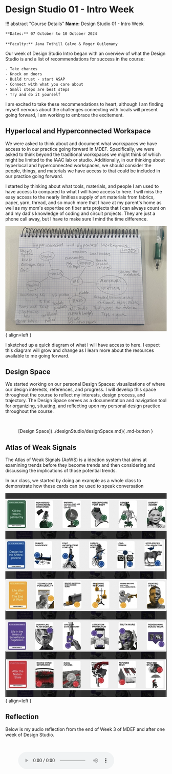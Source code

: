 # Design Studio 01 - Intro Week 

!!! abstract "Course Details"
    **Name:** Design Studio 01 - Intro Week 

    **Dates:** 07 October to 10 October 2024 

    **Faculty:** Jana Tothill Calvo & Roger Guilemany

Our week of Design Studio Intro began with an overview of what the Design Studio is and a list of recommendations for success in the course: 

    - Take chances
    - Knock on doors 
    - Build trust - start ASAP 
    - Connect with what you care about 
    - Small steps are best steps
    - Try and do it yourself 


I am excited to take these recommendations to heart, although I am finding myself nervous about the challenges connecting with locals will present going forward, I am working to embrace the excitement. 

## Hyperlocal and Hyperconnected Workspace 

We were asked to think about and document what workspaces we have access to in our practice going forward in MDEF. Specifically, we were asked to think beyond the traditional workspaces we might think of which might be limited to the IAAC lab or studio. Additionally, in our thinking about hyperlocal and hyperconnected workspaces, we should consider the people, things, and materials we have access to that could be included in our practice going forward. 

I started by thinking about what tools, materials, and people I am used to have access to compared to what I will have access to here. I will miss the easy access to the nearly limitless supply of art materials from fabrics, paper, yarn, thread, and so much more that I have at my parent's home as well as my mom's expertise on fiber arts projects that I can always count on and my dad's knowledge of coding and circuit projects. They are just a phone call away, but I have to make sure I mind the time difference. 


![Workspace](../../images/term1/designstudio/Hyperconnected01.jpg){ align=left }

I sketched up a quick diagram of what I will have access to here. I expect this diagram will grow and change as I learn more about the resources available to me going forward.

## Design Space 

We started working on our personal Design Spaces: visualizations of where our design interests, references, and progress. I will develop this space throughout the course to reflect my interests, design process, and trajectory. The Design Space serves as a documentation and navigation tool for organizing, situating, and reflecting upon my personal design practice throughout the course. 

<br>

<figure markdown="span"> [Design Space](../designStudio/designSpace.md){ .md-button } </figure>

<!-- <figure markdown="span">  
    <div style="display:flex; width: 60%; align-items: flex-start; align-content: flex-start; gap: 10px; flex-wrap:wrap;">
        <a style="box-shadow: 0px 0px 0px 0px #181040; display: flex; flex-direction: row; align-items: flex-start; width: 100%; height: 100%; object-fit: cover; background-color: #CABFFF" href="../designStudio/designSpace.md)">
            <div style="display:flex; align-content: center; justify-content:center; width: 50%">
            <img src="../../../images/term1/designstudio/DesignSpaceOverview_01.png"></img>
            </div>
            <div style="padding: 10px; gap: 10px; width: 50%; color: #181040">
            Check out my Design Space. 
            </div>
        </a>
    </div> 
</figure> -->


## Atlas of Weak Signals

The Atlas of Weak Signals (AoWS) is a ideation system that aims at examining trends before they become trends and then considering and discussing the implications of those potential trends. 

In our class, we started by doing an example as a whole class to demonstrate how these cards can be used to speak conversation 

![AoWS Cards](../../images/term1/designstudio/AoWS_Cards.jpg){ align=left }


## Reflection 

Below is my audio reflection from the end of Week 3 of MDEF and after one week of Design Studio.

<br>
<figure markdown="span">
  <audio controls src="../../../audio/DesignStudioReflection1.mp3"></audio>
</figure>